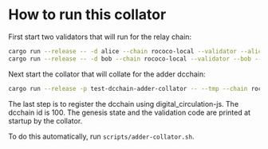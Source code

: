 # How to run this collator

First start two validators that will run for the relay chain:

```sh
cargo run --release -- -d alice --chain rococo-local --validator --alice --port 50551
cargo run --release -- -d bob --chain rococo-local --validator --bob --port 50552
```

Next start the collator that will collate for the adder dcchain:

```sh
cargo run --release -p test-dcchain-adder-collator -- --tmp --chain rococo-local --port 50553
```

The last step is to register the dcchain using digital_circulation-js. The dcchain id is
100. The genesis state and the validation code are printed at startup by the collator.

To do this automatically, run `scripts/adder-collator.sh`.
